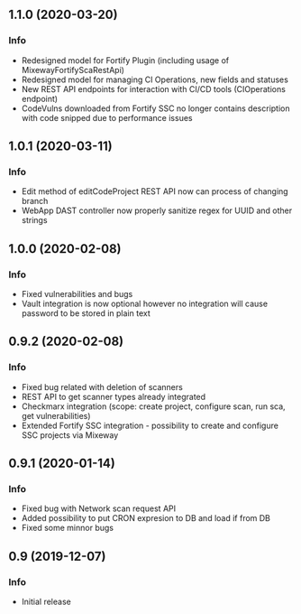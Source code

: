 <a name="1.1."></a>
## 1.1.0 (2020-03-20)

### Info

* Redesigned model for Fortify Plugin (including usage of MixewayFortifyScaRestApi)
* Redesigned model for managing CI Operations, new fields and statuses
* New REST API endpoints for interaction with CI/CD tools (CIOperations endpoint)
* CodeVulns downloaded from Fortify SSC no longer contains description with code snipped due to performance issues


<a name="1.0.1"></a>
## 1.0.1 (2020-03-11)

### Info

* Edit method of editCodeProject REST API now can process of changing branch
* WebApp DAST controller now properly sanitize regex for UUID and other strings


<a name="1.0.0"></a>
## 1.0.0 (2020-02-08)

### Info

* Fixed vulnerabilities and bugs
* Vault integration is now optional however no integration will cause password to be stored in plain text

<a name="0.9.2"></a>
## 0.9.2 (2020-02-08)

### Info

* Fixed bug related with deletion of scanners
* REST API to get scanner types already integrated
* Checkmarx integration (scope: create project, configure scan, run sca, get vulnerabilities)
* Extended Fortify SSC integration - possibility to create and configure SSC projects via Mixeway

<a name="0.9.1"></a>
## 0.9.1 (2020-01-14)

### Info

* Fixed bug with Network scan request API
* Added possibility to put CRON expresion to DB and load if from DB
* Fixed some minnor bugs

<a name="0.9"></a>
## 0.9 (2019-12-07)

### Info

* Initial release
